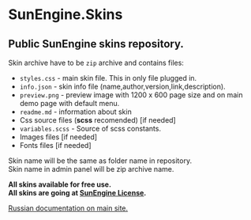 # SunEngine.Skins
## Public SunEngine skins repository.

Skin archive have to be `zip` archive and contains files:
- `styles.css` - main skin file. This in only file plugged in.
- `info.json` - skin info file (name,author,version,link,description).
- `preview.png` - preview image with 1200 x 600 page size and on main demo page with default menu.
- `readme.md` - information about skin
- Css source files (**scss** recomended) [if needed]
- `variables.scss` - Source of scss constants.
- Images files [if needed]
- Fonts files [if needed]

Skin name will be the same as folder name in repository.  
Skin name in admin panel will be zip archive name.

**All skins available for free use.   
All skins are going at [SunEngine License](https://github.com/sunengine/SunEngine/blob/master/LICENSE.md).**

[Russian documentation on main site.](https://sunengine.site/docs/56)
